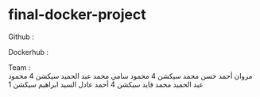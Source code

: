 # final-docker-project
Github :  

Dockerhub :  


Team :   
	مروان أحمد حسن محمد سيكشن 4
	محمود سامي محمد عبد الحميد سيكشن 4
	 محمود عبد الحميد محمد فايد سيكشن 4
	 أحمد عادل السيد ابراهيم سيكشن 1
